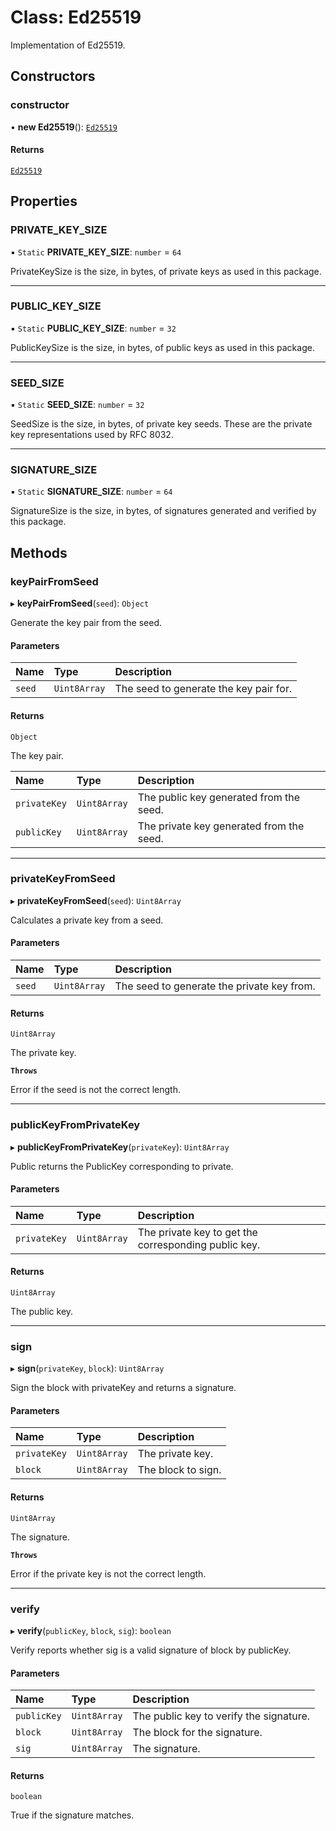 # Class: Ed25519

Implementation of Ed25519.

## Constructors

### constructor

• **new Ed25519**(): [`Ed25519`](Ed25519.md)

#### Returns

[`Ed25519`](Ed25519.md)

## Properties

### PRIVATE\_KEY\_SIZE

▪ `Static` **PRIVATE\_KEY\_SIZE**: `number` = `64`

PrivateKeySize is the size, in bytes, of private keys as used in this package.

___

### PUBLIC\_KEY\_SIZE

▪ `Static` **PUBLIC\_KEY\_SIZE**: `number` = `32`

PublicKeySize is the size, in bytes, of public keys as used in this package.

___

### SEED\_SIZE

▪ `Static` **SEED\_SIZE**: `number` = `32`

SeedSize is the size, in bytes, of private key seeds. These are the private key representations used by RFC 8032.

___

### SIGNATURE\_SIZE

▪ `Static` **SIGNATURE\_SIZE**: `number` = `64`

SignatureSize is the size, in bytes, of signatures generated and verified by this package.

## Methods

### keyPairFromSeed

▸ **keyPairFromSeed**(`seed`): `Object`

Generate the key pair from the seed.

#### Parameters

| Name | Type | Description |
| :------ | :------ | :------ |
| `seed` | `Uint8Array` | The seed to generate the key pair for. |

#### Returns

`Object`

The key pair.

| Name | Type | Description |
| :------ | :------ | :------ |
| `privateKey` | `Uint8Array` | The public key generated from the seed. |
| `publicKey` | `Uint8Array` | The private key generated from the seed. |

___

### privateKeyFromSeed

▸ **privateKeyFromSeed**(`seed`): `Uint8Array`

Calculates a private key from a seed.

#### Parameters

| Name | Type | Description |
| :------ | :------ | :------ |
| `seed` | `Uint8Array` | The seed to generate the private key from. |

#### Returns

`Uint8Array`

The private key.

**`Throws`**

Error if the seed is not the correct length.

___

### publicKeyFromPrivateKey

▸ **publicKeyFromPrivateKey**(`privateKey`): `Uint8Array`

Public returns the PublicKey corresponding to private.

#### Parameters

| Name | Type | Description |
| :------ | :------ | :------ |
| `privateKey` | `Uint8Array` | The private key to get the corresponding public key. |

#### Returns

`Uint8Array`

The public key.

___

### sign

▸ **sign**(`privateKey`, `block`): `Uint8Array`

Sign the block with privateKey and returns a signature.

#### Parameters

| Name | Type | Description |
| :------ | :------ | :------ |
| `privateKey` | `Uint8Array` | The private key. |
| `block` | `Uint8Array` | The block to sign. |

#### Returns

`Uint8Array`

The signature.

**`Throws`**

Error if the private key is not the correct length.

___

### verify

▸ **verify**(`publicKey`, `block`, `sig`): `boolean`

Verify reports whether sig is a valid signature of block by publicKey.

#### Parameters

| Name | Type | Description |
| :------ | :------ | :------ |
| `publicKey` | `Uint8Array` | The public key to verify the signature. |
| `block` | `Uint8Array` | The block for the signature. |
| `sig` | `Uint8Array` | The signature. |

#### Returns

`boolean`

True if the signature matches.
